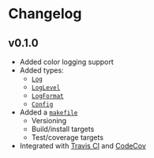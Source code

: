 # Changelog

## v0.1.0

- Added color logging support
- Added types:
  - [`Log`](https://godoc.org/gopkg.in/pd93/plog.v0#Log)
  - [`LogLevel`](https://godoc.org/gopkg.in/pd93/plog.v0#LogLevel)
  - [`LogFormat`](https://godoc.org/gopkg.in/pd93/plog.v0#LogFormat)
  - [`Config`](https://godoc.org/gopkg.in/pd93/plog.v0#Config)
- Added a [`makefile`](./makefile)
  - Versioning
  - Build/install targets
  - Test/coverage targets
- Integrated with [Travis CI](https://travis-ci.org/pd93/plog) and [CodeCov](https://codecov.io/gh/pd93/plog)
